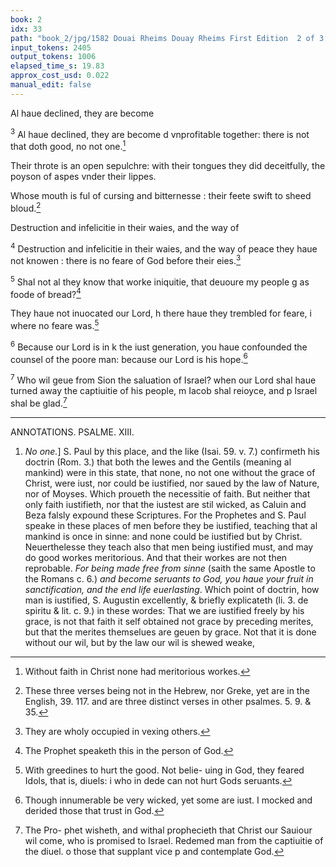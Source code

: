 ```yaml
---
book: 2
idx: 33
path: "book_2/jpg/1582 Douai Rheims Douay Rheims First Edition  2 of 3 1610 Old Testament.pdf-33.jpg"
input_tokens: 2405
output_tokens: 1006
elapsed_time_s: 19.83
approx_cost_usd: 0.022
manual_edit: false
---
```

<aside>Al haue declined, they are become</aside>

<sup>3</sup> Al haue declined, they are become d vnprofitable together: there is not that doth good, no not one.[^1]

Their throte is an open sepulchre: with their tongues they did deceitfully, the poyson of aspes vnder their lippes.

Whose mouth is ful of cursing and bitternesse : their feete swift to sheed bloud.[^2]

<aside>Destruction and infelicitie in their waies, and the way of</aside>

<sup>4</sup> Destruction and infelicitie in their waies, and the way of peace they haue not knowen : there is no feare of God before their eies.[^3]

<sup>5</sup> Shal not al they know that worke iniquitie, that deuoure my people g as foode of bread?[^4]

They haue not inuocated our Lord, h there haue they trembled for feare, i where no feare was.[^5]

<sup>6</sup> Because our Lord is in k the iust generation, you haue confounded the counsel of the poore man: because our Lord is his hope.[^6]

<sup>7</sup> Who wil geue from Sion the saluation of Israel? when our Lord shal haue turned away the captiuitie of his people, m Iacob shal reioyce, and p Israel shal be glad.[^7]

---

ANNOTATIONS. PSALME. XIII.

1. *No one.*] S. Paul by this place, and the like (Isai. 59. v. 7.) confirmeth his doctrin (Rom. 3.) that both the Iewes and the Gentils (meaning al mankind) were in this state, that none, no not one without the grace of Christ, were iust, nor could be iustified, nor saued by the law of Nature, nor of Moyses. Which proueth the necessitie of faith. But neither that only faith iustifieth, nor that the iustest are stil wicked, as Caluin and Beza falsly expound these Scriptures. For the Prophetes and S. Paul speake in these places of men before they be iustified, teaching that al mankind is once in sinne: and none could be iustified but by Christ. Neuerthelesse they teach also that men being iustified must, and may do good workes meritorious. And that their workes are not then reprobable. *For being made free from sinne* (saith the same Apostle to the Romans c. 6.) *and become seruants to God, you haue your fruit in sanctification, and the end life euerlasting*. Which point of doctrin, how man is iustified, S. Augustin excellently, & briefly explicateth (li. 3. de spiritu & lit. c. 9.) in these wordes: That we are iustified freely by his grace, is not that faith it self obtained not grace by preceding merites, but that the merites themselues are geuen by grace. Not that it is done without our wil, but by the law our wil is shewed weake,

[^1]: Without faith in Christ none had meritorious workes.

[^2]: These three verses being not in the Hebrew, nor Greke, yet are in the English, 39. 117. and are three distinct verses in other psalmes. 5. 9. & 35.

[^3]: They are wholy occupied in vexing others.

[^4]: The Prophet speaketh this in the person of God.

[^5]: With greedines to hurt the good. Not belie- uing in God, they feared Idols, that is, diuels: i who in dede can not hurt Gods seruants.

[^6]: Though innumerable be very wicked, yet some are iust. I mocked and derided those that trust in God.

[^7]: The Pro- phet wisheth, and withal prophecieth that Christ our Sauiour wil come, who is promised to Israel. Redemed man from the captiuitie of the diuel. o those that supplant vice p and contemplate God.